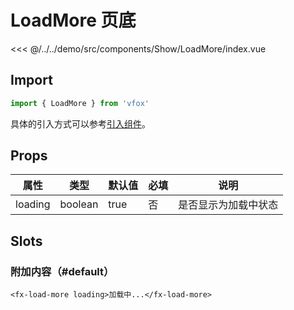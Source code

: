 # LoadMore 页底

<CodeDemo name="LoadMore">

<<< @/../../demo/src/components/Show/LoadMore/index.vue

</CodeDemo>

## Import

```js
import { LoadMore } from 'vfox'
```

具体的引入方式可以参考[引入组件](../guide/import.md)。

## Props

| 属性    | 类型    | 默认值 | 必填 | 说明                 |
| ------- | ------- | ------ | ---- | -------------------- |
| loading | boolean | true   | 否   | 是否显示为加载中状态 |

## Slots

### 附加内容（#default）

```vue
<fx-load-more loading>加载中...</fx-load-more>
```
